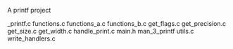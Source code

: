 A printf project

_printf.c
functions.c
functions_a.c
functions_b.c
get_flags.c
get_precision.c
get_size.c
get_width.c
handle_print.c
main.h
man_3_printf
utils.c
write_handlers.c
